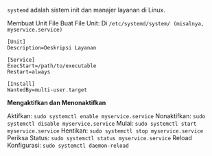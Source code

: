 `systemd` adalah sistem init dan manajer layanan di Linux.

Membuat Unit File
Buat File Unit: Di `/etc/systemd/system/ (misalnya, myservice.service)`
```
[Unit]
Description=Deskripsi Layanan

[Service]
ExecStart=/path/to/executable
Restart=always

[Install]
WantedBy=multi-user.target
```

**Mengaktifkan dan Menonaktifkan**

Aktifkan: `sudo systemctl enable myservice.service`
Nonaktifkan: `sudo systemctl disable myservice.service`
Mulai: `sudo systemctl start myservice.service`
Hentikan: `sudo systemctl stop myservice.service`
Periksa Status: `sudo systemctl status myservice.service`
Reload Konfigurasi: `sudo systemctl daemon-reload`





